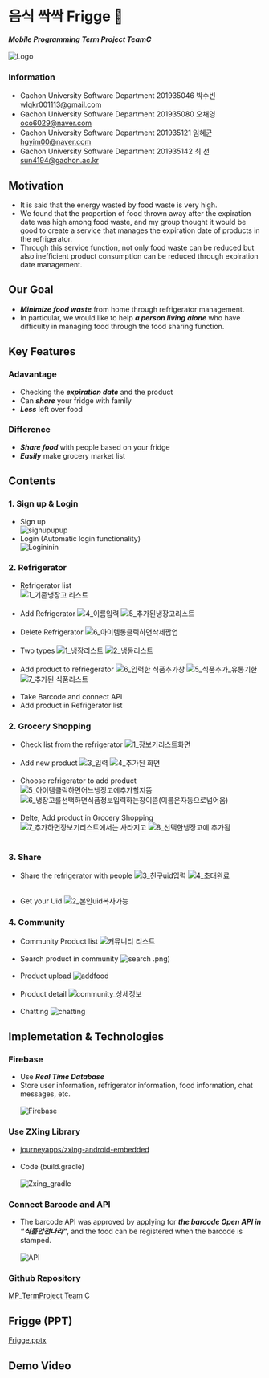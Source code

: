 # 음식 싹싹 Frigge 🥙
**_Mobile Programming Term Project TeamC_** <br><br>
![Logo](https://user-images.githubusercontent.com/96913056/173311744-a3eb35f7-8fc3-44ea-a5a5-6f82a70f83cd.png) <br>

### Information
* Gachon University Software Department 201935046 박수빈 wlqkr001113@gmail.com <br>
* Gachon University Software Department 201935080 오채영 oco6029@naver.com <br>
* Gachon University Software Department 201935121 임혜균 hgyim00@naver.com <br>
* Gachon University Software Department 201935142 최  선 sun4194@gachon.ac.kr <br>

## Motivation
* It is said that the energy wasted by food waste is very high. <br>
* We found that the proportion of food thrown away after the expiration date was high among food waste, and my group thought it would be good to create a service that manages the expiration date of products in the refrigerator. <br>
* Through this service function, not only food waste can be reduced but also inefficient product consumption can be reduced through expiration date management.

## Our Goal
* **_Minimize food waste_** from home through refrigerator management. <br> 
* In particular, we would like to help **_a person living alone_** who have difficulty in managing food through the food sharing function.

## Key Features
### Adavantage
* Checking the **_expiration date_** and the product
* Can **_share_** your fridge with family
* **_Less_** left over food

### Difference
* **_Share food_** with people based on your fridge
* **_Easily_** make grocery market list

## Contents
### 1. Sign up & Login
* Sign up <br>
![signupupup](https://user-images.githubusercontent.com/96913056/173339374-45f38d0b-23df-4114-b002-ec4ba05ee83f.png)
* Login (Automatic login functionality)<br>
![Logininin](https://user-images.githubusercontent.com/96913056/173339380-95cc93ff-b8bb-463f-a0d5-c1a656cefa97.png)

### 2. Refrigerator
* Refrigerator list <br>
![1_기존냉장고 리스트](https://user-images.githubusercontent.com/96913056/173332748-d9ea1683-5b95-4a59-bc7a-d05c7f163be5.png)
<br><br>
* Add Refrigerator
![4_이름입력](https://user-images.githubusercontent.com/96913056/173332767-2780f142-f038-46a2-8688-63b1d2be0002.png) 
![5_추가된냉장고리스트](https://user-images.githubusercontent.com/96913056/173332780-6c44bea8-6ffd-428d-8fd5-c27304a88b08.png) 
<br><br>
* Delete Refrigerator
![6_아이템롱클릭하면삭제팝업](https://user-images.githubusercontent.com/96913056/173332791-e67ca63f-4f4d-4f4d-8d33-9ddcbd8db610.png)
<br><br>
* Two types
![1_냉장리스트](https://user-images.githubusercontent.com/96913056/173334032-34dcbfcc-f47b-4a95-9237-cc5307f695c3.png)
![2_냉동리스트](https://user-images.githubusercontent.com/96913056/173334039-2b3fe1f3-0da5-4c1d-a857-e491e9676157.png)
<br><br>
* Add product to refriegerator
![6_입력한 식품추가창](https://user-images.githubusercontent.com/96913056/173335941-38317d67-6408-467f-989b-92ab0346174e.png)
![5_식품추가_유통기한](https://user-images.githubusercontent.com/96913056/173335944-8bde65ff-b89c-4b09-9f0d-dfea01525f81.png)
![7_추가된 식품리스트](https://user-images.githubusercontent.com/96913056/173335952-f43660fe-36c7-46ff-abbb-60c766f18b16.png)
<br><br>
* Take Barcode and connect API
* Add product in Refrigerator list

### 2. Grocery Shopping
* Check list from the refrigerator
![1_장보기리스트화면](https://user-images.githubusercontent.com/96913056/173336492-516e4673-0333-4fac-bc5f-f10bd759798a.png)
<br><br>
* Add new product
![3_입력](https://user-images.githubusercontent.com/96913056/173336550-732264a4-8e47-453f-90ae-520114cdfbca.png)
![4_추가된 화면](https://user-images.githubusercontent.com/96913056/173336553-ab24b320-5973-4a7b-a2d1-823be1106508.png)
<br><br>
* Choose refrigerator to add product
![5_아이템클릭하면어느냉장고에추가할지뜸](https://user-images.githubusercontent.com/96913056/173336599-bd53581c-a7a9-46d4-a9da-10017bc328c0.png)
![6_냉장고를선택하면식품정보입력하는창이뜸(이름은자동으로넘어옴)](https://user-images.githubusercontent.com/96913056/173336604-9645cdf5-4daf-4fdc-80fe-080943fbda37.png)
<br><br>
* Delte, Add product in Grocery Shopping
![7_추가하면장보기리스트에서는 사라지고](https://user-images.githubusercontent.com/96913056/173336649-f3ad7dfb-b232-4ebd-8981-c5ed065ab939.png)
![8_선택한냉장고에 추가됨](https://user-images.githubusercontent.com/96913056/173336654-d53898a5-e280-44c9-a81e-a216a078d3f1.png)
<br><br>

### 3. Share
* Share the refrigerator with people
![3_친구uid입력](https://user-images.githubusercontent.com/96913056/173336183-8b88c285-f3e2-4786-8799-59e09e90c676.png)
![4_초대완료](https://user-images.githubusercontent.com/96913056/173336214-5a9d55ee-cd93-4303-a94a-f397d2d66844.png)
<br><br>

* Get your Uid
![2_본인uid복사가능](https://user-images.githubusercontent.com/96913056/173336206-fd8e3268-e8b2-47d9-bb3d-717f5a89d87a.png)

### 4. Community
* Community Product list
![커뮤니티 리스트](https://user-images.githubusercontent.com/96913056/173339398-c8555a93-d944-46ce-a0b8-9ebced0df852.png)
<br><br>
* Search product in community
![search](https://user-images.githubusercontent.com/96913056/173339626-83e19d39-a4c7-4467-81ca-8540d5115db9.png)
.png)
<br><br>
* Product upload
![addfood](https://user-images.githubusercontent.com/96913056/173339405-26f06e48-923c-4a2d-85ee-a035b19eb5dc.png)
<br><br>
* Product detail
![community_상세정보](https://user-images.githubusercontent.com/96913056/173338242-5d9150ed-1185-4d46-910e-031f00d7b0cf.png)
<br><br>
* Chatting
![chatting](https://user-images.githubusercontent.com/96913056/173339754-52fb5156-8637-4f3c-8f0f-cbcacaf863a3.png)

## Implemetation & Technologies
### Firebase
* Use **_Real Time Database_**
* Store user information, refrigerator information, food information, chat messages, etc. <br><br>
![Firebase](https://user-images.githubusercontent.com/96913056/173331198-2bf1bccb-d3d1-45d1-86f0-fcd86d7d592d.png)

### Use ZXing Library
* [journeyapps/zxing-android-embedded](https://github.com/journeyapps/zxing-android-embedded)<br><br>
* Code (build.gradle)<br><br>
![Zxing_gradle](https://user-images.githubusercontent.com/96913056/173329208-93d56f7c-c6ac-429c-89f7-6b449df2d767.png)

### Connect Barcode and API
* The barcode API was approved by applying for **_the barcode Open API in "식품안전나라"_**, and the food can be registered when the barcode is stamped.<br><br>
![API](https://user-images.githubusercontent.com/96913056/173330717-76b581a6-1699-405b-9da6-e8a0b2ab2e88.png)

### Github Repository
[MP_TermProject Team C](https://github.com/parksubin1313/MPTermProject)

## Frigge (PPT)
[Frigge.pptx](https://github.com/parksubin1313/MPTermProject/files/8889503/Frigge.pptx)

## Demo Video

